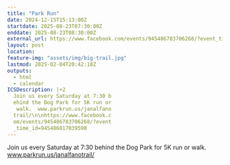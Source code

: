 ```yaml
---
title: "Park Run"
date: 2024-12-15T15:13:00Z
startdate: 2025-08-23T07:30:00Z
enddate: 2025-08-23T08:30:00Z
external_url: https://www.facebook.com/events/945486783706268/?event_time_id=945486817039598
layout: post
location: 
feature-img: "assets/img/big-trail.jpg"
lastmod: 2025-02-04T20:42:18Z
outputs:
  - html
  - calendar
ICSDescription: |+2
  Join us every Saturday at 7:30 b  ehind the Dog Park for 5K run or   walk.  www.parkrun.us/janalfano  trail/\n\nhttps://www.facebook.c  om/events/945486783706268/?event  _time_id=945486817039598
---
```


Join us every Saturday at 7&#58;30 behind the Dog Park for 5K run or walk.  www.parkrun.us/janalfanotrail/<br>
  <br>
  
